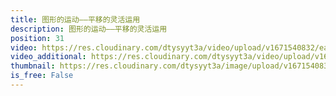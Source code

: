 ```yaml
---
title: 图形的运动——平移的灵活运用
description: 图形的运动——平移的灵活运用
position: 31
video: https://res.cloudinary.com/dtysyyt3a/video/upload/v1671540832/easymath/4年级下/07单元图形的运动（二）对称+平移/djhlrtqad7wkvptxjptg.mp4
video_additional: https://res.cloudinary.com/dtysyyt3a/video/upload/v1671540849/easymath/4年级下/07单元图形的运动（二）对称+平移/每课一题的解答视频/a1av8tznmbhyveisidn8.mp4
thumbnail: https://res.cloudinary.com/dtysyyt3a/image/upload/v1671540834/easymath/4年级下/07单元图形的运动（二）对称+平移/nftcmrm8h2mctwegngrd.png
is_free: False
---
```

